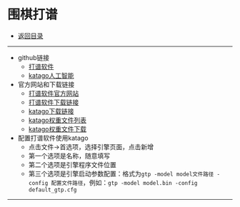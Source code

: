 # 围棋打谱

- [返回目录](../README.md)

---

- github链接
  - [打谱软件](https://github.com/SabakiHQ/Sabaki)
  - [katago人工智能](https://github.com/lightvector/KataGo)
- 官方网站和下载链接
  - [打谱软件官方网站](https://sabaki.yichuanshen.de/)
  - [打谱软件下载链接](https://github.com/SabakiHQ/Sabaki/releases/download/v0.52.2/sabaki-v0.52.2-win-x64-portable.exe)
  - [katago下载链接](https://github.com/lightvector/KataGo/releases/download/v1.11.0/katago-v1.11.0-eigen-windows-x64.zip)
  - [katago权重文件列表](https://katagotraining.org/networks/)
  - [katago权重文件下载](https://media.katagotraining.org/uploaded/networks/models/kata1/kata1-b60c320-s6769829376-d3067673297.bin.gz)
- 配置打谱软件使用katago
  - 点击文件->首选项，选择引擎页面，点击新增
  - 第一个选项是名称，随意填写
  - 第二个选项是引擎程序文件位置
  - 第三个选项是引擎启动参数配置：格式为`gtp -model model文件路径 -config 配置文件路径`，例如：`gtp -model model.bin -config default_gtp.cfg`

---

<!-- js处理背景和css样式 -->
<script type="module" src="https://huhuiyu.top/js/github.js"></script>
